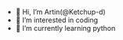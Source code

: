 - 👋 Hi, I’m Artin(@Ketchup-d)
- 👀 I’m interested in coding
- 🌱 I’m currently learning python

<!---
Ketchup-d/Ketchup-d is a ✨ special ✨ repository because its `README.md` (this file) appears on your GitHub profile.
You can click the Preview link to take a look at your changes.
--->
